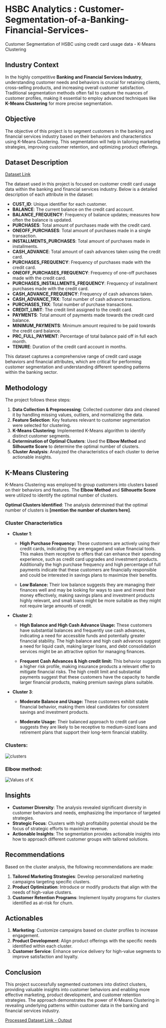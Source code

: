 # HSBC Analytics : Customer-Segmentation-of-a-Banking-Financial-Services-
Customer Segmentation of HSBC using credit card usage data - K-Means Clustering


## Industry Context
In the highly competitive **Banking and Financial Services Industry**, understanding customer needs and behaviors is crucial for retaining clients, cross-selling products, and increasing overall customer satisfaction. Traditional segmentation methods often fail to capture the nuances of customer profiles, making it essential to employ advanced techniques like **K-Means Clustering** for more precise segmentation.

## Objective
The objective of this project is to segment customers in the banking and financial services industry based on their behaviors and characteristics using K-Means Clustering. This segmentation will help in tailoring marketing strategies, improving customer retention, and optimizing product offerings.

## Dataset Description

[Dataset Link](https://github.com/ShouvikSaha504/Customer-Segmentation-of-a-Banking-Financial-Services-/blob/f861cc0a5cb25d993a0cb23f4a2346984684fc4c/Customer%20Data.csv)

The dataset used in this project is focused on customer credit card usage data within the banking and financial services industry. Below is a detailed description of each attribute in the dataset:

- **CUST_ID**: Unique identifier for each customer.
- **BALANCE**: The current balance on the credit card account.
- **BALANCE_FREQUENCY**: Frequency of balance updates; measures how often the balance is updated.
- **PURCHASES**: Total amount of purchases made with the credit card.
- **ONEOFF_PURCHASES**: Total amount of purchases made in a single transaction.
- **INSTALLMENTS_PURCHASES**: Total amount of purchases made in installments.
- **CASH_ADVANCE**: Total amount of cash advances taken using the credit card.
- **PURCHASES_FREQUENCY**: Frequency of purchases made with the credit card.
- **ONEOFF_PURCHASES_FREQUENCY**: Frequency of one-off purchases made with the credit card.
- **PURCHASES_INSTALLMENTS_FREQUENCY**: Frequency of installment purchases made with the credit card.
- **CASH_ADVANCE_FREQUENCY**: Frequency of cash advances taken.
- **CASH_ADVANCE_TRX**: Total number of cash advance transactions.
- **PURCHASES_TRX**: Total number of purchase transactions.
- **CREDIT_LIMIT**: The credit limit assigned to the credit card.
- **PAYMENTS**: Total amount of payments made towards the credit card balance.
- **MINIMUM_PAYMENTS**: Minimum amount required to be paid towards the credit card balance.
- **PRC_FULL_PAYMENT**: Percentage of total balance paid off in full each month.
- **TENURE**: Duration of the credit card account in months.

This dataset captures a comprehensive range of credit card usage behaviors and financial attributes, which are critical for performing customer segmentation and understanding different spending patterns within the banking sector.


## Methodology
The project follows these steps:
1. **Data Collection & Preprocessing**: Collected customer data and cleaned it by handling missing values, outliers, and normalizing the data.
2. **Feature Selection**: Key features relevant to customer segmentation were selected for clustering.
3. **K-Means Clustering**: Implemented K-Means algorithm to identify distinct customer segments.
4. **Determination of Optimal Clusters**: Used the **Elbow Method** and **Silhouette Score** to determine the optimal number of clusters.
5. **Cluster Analysis**: Analyzed the characteristics of each cluster to derive actionable insights.

## K-Means Clustering
K-Means Clustering was employed to group customers into clusters based on their behaviors and features. The **Elbow Method** and **Silhouette Score** were utilized to identify the optimal number of clusters.

**Optimal Clusters Identified**: The analysis determined that the optimal number of clusters is **[mention the number of clusters here]**.

### Cluster Characteristics
- **Cluster 1**:
  - **High Purchase Frequency:** These customers are actively using their credit cards, indicating they are engaged and value financial tools. This makes them receptive to offers that can enhance their spending experience, such as credit card upgrades and investment products. Additionally the high purchase frequency and high percentage of full payments indicate that these customers are financially responsible and could be interested in savings plans to maximize their benefits.

  - **Low Balance:** Their low balance suggests they are managing their finances well and may be looking for ways to save and invest their money effectively, making savings plans and investment products highly relevant, and small loans might be more suitable as they might not require large amounts of credit.
- **Cluster 2**:
  - **High Balance and High Cash Advance Usage:** These customers have substantial balances and frequently use cash advances, indicating a need for accessible funds and potentially greater financial stability. The high balance and high cash advances suggest a need for liquid cash, making larger loans, and debt consolidation services might be an attractive option for managing finances.

  - **Frequent Cash Advances & high credit limit:** This behavior suggests a higher risk profile, making insurance products a relevant offer to mitigate financial risks. The high credit limit and substantial payments suggest that these customers have the capacity to handle larger financial products, making premium savings plans suitable.
- **Cluster 3**:
  - **Moderate Balance and Usage:** These customers exhibit stable financial behavior, making them ideal candidates for consistent savings and investment products.

  - **Moderate Usage:** Their balanced approach to credit card use suggests they are likely to be receptive to medium-sized loans and retirement plans that support their long-term financial stability.

  
### Clusters:

![clusters](https://github.com/user-attachments/assets/fc096f94-f0a7-4dc0-abdd-839538712d4f)

### Elbow method:

![Values of K](https://github.com/user-attachments/assets/af539b1f-1c5d-4a79-85c7-0eaa8c26a97e)


## Insights 
- **Customer Diversity**: The analysis revealed significant diversity in customer behaviors and needs, emphasizing the importance of targeted strategies.
- **Strategic Focus**: Clusters with high profitability potential should be the focus of strategic efforts to maximize revenue.
- **Actionable Insights**: The segmentation provides actionable insights into how to approach different customer groups with tailored solutions.

## Recommendations
Based on the cluster analysis, the following recommendations are made:
1. **Tailored Marketing Strategies**: Develop personalized marketing campaigns targeting specific clusters.
2. **Product Optimization**: Introduce or modify products that align with the needs of high-value clusters.
3. **Customer Retention Programs**: Implement loyalty programs for clusters identified as at-risk for churn.


## Actionables
1. **Marketing**: Customize campaigns based on cluster profiles to increase engagement.
2. **Product Development**: Align product offerings with the specific needs identified within each cluster.
3. **Customer Service**: Enhance service delivery for high-value segments to improve satisfaction and loyalty.




## Conclusion
This project successfully segmented customers into distinct clusters, providing valuable insights into customer behaviors and enabling more effective marketing, product development, and customer retention strategies. The approach demonstrates the power of K-Means Clustering in revealing underlying patterns within customer data in the banking and financial services industry.

[Processed Dataset Link - Output](https://github.com/ShouvikSaha504/Customer-Segmentation-of-a-Banking-Financial-Services-/blob/9e7a0c10f0a974d2f798f5f3d3653a50e901ecf6/Clustered_Customer_Data.csv)




